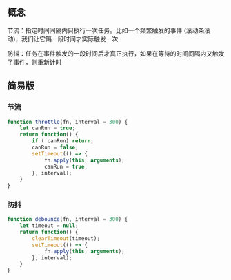## 概念

节流：指定时间间隔内只执行一次任务。比如一个频繁触发的事件 (滚动条滚动)，我们让它隔一段时间才实际触发一次

防抖：任务在事件触发的一段时间后才真正执行，如果在等待的时间间隔内又触发了事件，则重新计时



## 简易版

### 节流

```js
function throttle(fn, interval = 300) {
    let canRun = true;
    return function() {
        if (!canRun) return;
        canRun = false;
        setTimeout(() => {
            fn.apply(this, arguments);
            canRun = true;
        }, interval);
    }
}
```



### 防抖

```js
function debounce(fn, interval = 300) {
    let timeout = null;
    return function() {
        clearTimeout(timeout);
        setTimeout(() => {
            fn.apply(this, arguments);
        }, interval);
    }
}
```

